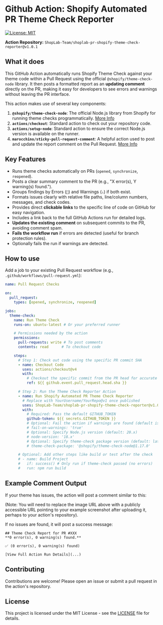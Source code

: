 # Github Action: Shopify Automated PR Theme Check Reporter

[![License: MIT](https://img.shields.io/badge/License-MIT-yellow.svg)](https://opensource.org/licenses/MIT)

**Action Repository:** `ShopLab-Team/shoplab-pr-shopify-theme-check-reporter@v1.0.1`

## What it does

This GitHub Action automatically runs Shopify Theme Check against your theme code within a Pull Request using the official `@shopify/theme-check-node` library. It then posts a formatted report as an **updating comment** directly on the PR, making it easy for developers to see errors and warnings without leaving the PR interface.

This action makes use of several key components:

1.  **`@shopify/theme-check-node`**: The official Node.js library from Shopify for running theme checks programmatically. [More Info](https://github.com/Shopify/theme-tools/tree/main/packages/theme-check-node)
2.  **`actions/checkout`**: Standard action to check out your repository code.
3.  **`actions/setup-node`**: Standard action to ensure the correct Node.js version is available on the runner.
4.  **`marocchino/sticky-pull-request-comment`**: A helpful action used to post and update the report comment on the Pull Request. [More Info](https://github.com/marocchino/sticky-pull-request-comment)

## Key Features

* Runs theme checks automatically on PRs (`opened`, `synchronize`, `reopened`).
* Posts a clear summary comment to the PR (e.g., "X error(s), Y warning(s) found.").
* Groups findings by Errors (`🚨`) and Warnings (`⚠️`) if both exist.
* Formats issues clearly with relative file paths, line/column numbers, messages, and check codes.
* Provides direct **clickable links** to the specific line of code on GitHub for easy navigation.
* Includes a link back to the full GitHub Actions run for detailed logs.
* **Updates the existing comment** on subsequent commits to the PR, avoiding comment spam.
* **Fails the workflow run** if errors are detected (useful for branch protection rules).
* Optionally fails the run if warnings are detected.

## How to use

Add a job to your existing Pull Request workflow (e.g., `.github/workflows/pull-request.yml`):

```yaml
name: Pull Request Checks

on:
  pull_request:
    types: [opened, synchronize, reopened]

jobs:
  theme-check:
    name: Run Theme Check
    runs-on: ubuntu-latest # Or your preferred runner

    # Permissions needed by the action
    permissions:
      pull-requests: write # To post comments
      contents: read      # To checkout code

    steps:
      # Step 1: Check out code using the specific PR commit SHA
      - name: Checkout Code
        uses: actions/checkout@v4
        with:
          # Checkout the specific commit from the PR head for accurate linking
          ref: ${{ github.event.pull_request.head.sha }}

      # Step 2: Run the Theme Check Reporter Action
      - name: Run Shopify Automated PR Theme Check Reporter
        # Replace with YourUsername/YourRepo@v1 once published
        uses: ShopLab-Team/shoplab-pr-shopify-theme-check-reporter@v1.0.1
        with:
          # Required: Pass the default GITHUB_TOKEN
          github-token: ${{ secrets.GITHUB_TOKEN }}
          # Optional: Fail the action if warnings are found (default is false)
          # fail-on-warnings: 'true'
          # Optional: Specify Node.js version (default: 20.x)
          # node-version: '18.x'
          # Optional: Specify theme-check package version (default: latest)
          # theme-check-package: '@shopify/theme-check-node@1.17.0'

      # Optional: Add other steps like build or test after the check
      # - name: Build Project
      #   if: success() # Only run if theme-check passed (no errors)
      #   run: npm run build

```

## Example Comment Output

If your theme has issues, the action will post a comment similar to this:

(Note: You will need to replace the image URL above with a publicly accessible URL pointing to your example screenshot after uploading it, perhaps to your action's repository).

If no issues are found, it will post a success message:

```
## Theme Check Report for PR #XXX
**0 error(s), 0 warning(s) found.**

✅ (0 error(s), 0 warning(s) found)

[View Full Action Run Details](...)
```

## Contributing
Contributions are welcome! Please open an issue or submit a pull request in the action's repository.

## License
This project is licensed under the MIT License - see the [LICENSE](LICENSE) file for details.